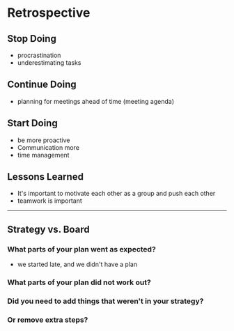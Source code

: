 <!-- this template is for inspiration, feel free to change it however you like! -->

# Retrospective

## Stop Doing
- procrastination
- underestimating tasks
## Continue Doing
- planning for meetings ahead of time (meeting agenda)
## Start Doing
- be more proactive
- Communication more
- time management 
## Lessons Learned
- It's important to motivate each other as a group and push each other
- teamwork is important
---

## Strategy vs. Board

### What parts of your plan went as expected?
- we started late, and we didn't have a plan
### What parts of your plan did not work out?

### Did you need to add things that weren't in your strategy?

### Or remove extra steps?
